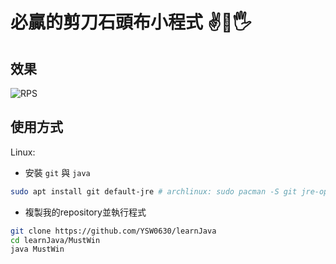 # 必贏的剪刀石頭布小程式 ✌👊🖐

## 效果

![RPS](https://github.com/YSW0630/learnJava/assets/95664509/682f1853-4e19-4b6e-b6ef-1ef2dda06b90)

## 使用方式

Linux:

+ 安裝 ```git``` 與 ```java```
``` bash
sudo apt install git default-jre # archlinux: sudo pacman -S git jre-openjdk
```
+ 複製我的repository並執行程式
``` bash
git clone https://github.com/YSW0630/learnJava
cd learnJava/MustWin
java MustWin
```
